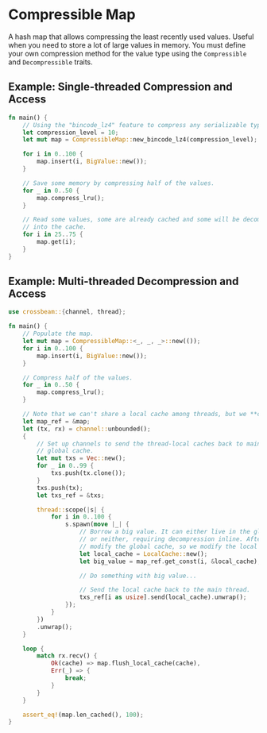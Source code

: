 # Compressible Map

A hash map that allows compressing the least recently used values. Useful when you need to store a
lot of large values in memory. You must define your own compression method for the value type using
the `Compressible` and `Decompressible` traits.

## Example: Single-threaded Compression and Access

```rust
fn main() {
    // Using the "bincode_lz4" feature to compress any serializable types.
    let compression_level = 10;
    let mut map = CompressibleMap::new_bincode_lz4(compression_level);

    for i in 0..100 {
        map.insert(i, BigValue::new());
    }

    // Save some memory by compressing half of the values.
    for _ in 0..50 {
        map.compress_lru();
    }

    // Read some values, some are already cached and some will be decompressed
    // into the cache.
    for i in 25..75 {
        map.get(i);
    }
}
```

## Example: Multi-threaded Decompression and Access

```rust
use crossbeam::{channel, thread};

fn main() {
    // Populate the map.
    let mut map = CompressibleMap::<_, _, _>::new(());
    for i in 0..100 {
        map.insert(i, BigValue::new());
    }

    // Compress half of the values.
    for _ in 0..50 {
        map.compress_lru();
    }

    // Note that we can't share a local cache among threads, but we **can** share the map!
    let map_ref = &map;
    let (tx, rx) = channel::unbounded();
    {
        // Set up channels to send the thread-local caches back to main thread so we can update the
        // global cache.
        let mut txs = Vec::new();
        for _ in 0..99 {
            txs.push(tx.clone());
        }
        txs.push(tx);
        let txs_ref = &txs;

        thread::scope(|s| {
            for i in 0..100 {
                s.spawn(move |_| {
                    // Borrow a big value. It can either live in the global cache, the local cache,
                    // or neither, requiring decompression inline. After decompression, we can't
                    // modify the global cache, so we modify the local one.
                    let local_cache = LocalCache::new();
                    let big_value = map_ref.get_const(i, &local_cache);

                    // Do something with big value...

                    // Send the local cache back to the main thread.
                    txs_ref[i as usize].send(local_cache).unwrap();
                });
            }
        })
        .unwrap();
    }

    loop {
        match rx.recv() {
            Ok(cache) => map.flush_local_cache(cache),
            Err(_) => {
                break;
            }
        }
    }

    assert_eq!(map.len_cached(), 100);
}
```
